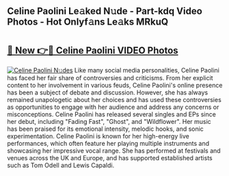## Celine Paolini Le𝚊ked N𝚞de - Part-kdq Video Photos - Hot Onlyf𝚊ns Le𝚊ks MRkuQ

# <h2><a href="http://ab71522.deff.icu/?id=Celine+Paolini">🔗 New 👉🔴 Celine Paolini VIDEO Photos</a></h2>

[![Celine Paolini N𝚞des](https://i.imgur.com/rIISA9y.gif)](http://ab71522.deff.icu/?id=Celine+Paolini)
Like many social media personalities, Celine Paolini has faced her fair share of controversies and criticisms. From her explicit content to her involvement in various feuds, Celine Paolini's online presence has been a subject of debate and discussion. However, she has always remained unapologetic about her choices and has used these controversies as opportunities to engage with her audience and address any concerns or misconceptions. Celine Paolini has released several singles and EPs since her debut, including "Fading Fast", "Ghost", and "Wildflower". Her music has been praised for its emotional intensity, melodic hooks, and sonic experimentation. Celine Paolini is known for her high-energy live performances, which often feature her playing multiple instruments and showcasing her impressive vocal range. She has performed at festivals and venues across the UK and Europe, and has supported established artists such as Tom Odell and Lewis Capaldi.
